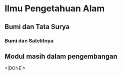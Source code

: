 # Ilmu Pengetahuan Alam
## Bumi dan Tata Surya  
### Bumi dan Satelitnya  

## Modul masih dalam pengembangan

<|DONE|>
